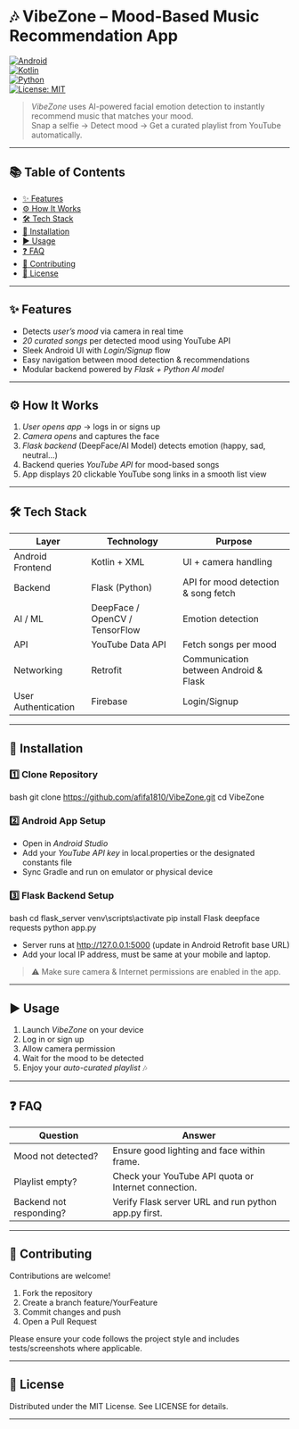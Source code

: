 # 🎶 VibeZone – Mood-Based Music Recommendation App  

[![Android](https://img.shields.io/badge/Platform-Android-green.svg)](#)  
[![Kotlin](https://img.shields.io/badge/Code-Kotlin-purple.svg)](#)  
[![Python](https://img.shields.io/badge/Backend-Flask-blue.svg)](#)  
[![License: MIT](https://img.shields.io/badge/License-MIT-yellow.svg)](LICENSE)

> *VibeZone* uses AI-powered facial emotion detection to instantly recommend music that matches your mood.  
> Snap a selfie → Detect mood → Get a curated playlist from YouTube automatically.  

---

## 📚 Table of Contents
- [✨ Features](#-features)
- [⚙ How It Works](#%EF%B8%8F-how-it-works)
- [🛠 Tech Stack](#-tech-stack)
- [🚀 Installation](#-installation)
- [▶ Usage](#%EF%B8%8F-usage)
- [❓ FAQ](#-faq)
- [🤝 Contributing](#-contributing)
- [📜 License](#-license)

---

## ✨ Features
- Detects *user’s mood* via camera in real time  
- *20 curated songs* per detected mood using YouTube API  
- Sleek Android UI with *Login/Signup* flow  
- Easy navigation between mood detection & recommendations  
- Modular backend powered by *Flask + Python AI model* 

---

## ⚙ How It Works
1. *User opens app* → logs in or signs up  
2. *Camera opens* and captures the face  
3. *Flask backend* (DeepFace/AI Model) detects emotion (happy, sad, neutral…)  
4. Backend queries *YouTube API* for mood-based songs  
5. App displays 20 clickable YouTube song links in a smooth list view  

---

## 🛠 Tech Stack

| Layer | Technology | Purpose |
|-------|------------|----------|
| Android Frontend | Kotlin + XML | UI + camera handling |
| Backend | Flask (Python) | API for mood detection & song fetch |
| AI / ML | DeepFace / OpenCV / TensorFlow | Emotion detection |
| API | YouTube Data API | Fetch songs per mood |
| Networking | Retrofit | Communication between Android & Flask |
| User Authentication | Firebase | Login/Signup |

---

## 🚀 Installation

### 1️⃣ Clone Repository  
bash
git clone https://github.com/afifa1810/VibeZone.git
cd VibeZone


### 2️⃣ Android App Setup  
- Open in *Android Studio*  
- Add your *YouTube API key* in local.properties or the designated constants file  
- Sync Gradle and run on emulator or physical device  

### 3️⃣ Flask Backend Setup  
bash
cd flask_server
venv\scripts\activate
pip install Flask deepface requests
python app.py

- Server runs at http://127.0.0.1:5000 (update in Android Retrofit base URL)
- Add your local IP address, must be same at your mobile and laptop.

> ⚠ Make sure camera & Internet permissions are enabled in the app.

---

## ▶ Usage
1. Launch *VibeZone* on your device  
2. Log in or sign up  
3. Allow camera permission  
4. Wait for the mood to be detected  
5. Enjoy your *auto-curated playlist* 🎶  

---

## ❓ FAQ

| Question | Answer |
|----------|--------|
| Mood not detected? | Ensure good lighting and face within frame. |
| Playlist empty? | Check your YouTube API quota or Internet connection. |
| Backend not responding? | Verify Flask server URL and run python app.py first. |

---

## 🤝 Contributing
Contributions are welcome!  

1. Fork the repository  
2. Create a branch feature/YourFeature  
3. Commit changes and push  
4. Open a Pull Request  

Please ensure your code follows the project style and includes tests/screenshots where applicable.

---

## 📜 License
Distributed under the MIT License. See LICENSE for details.

---
